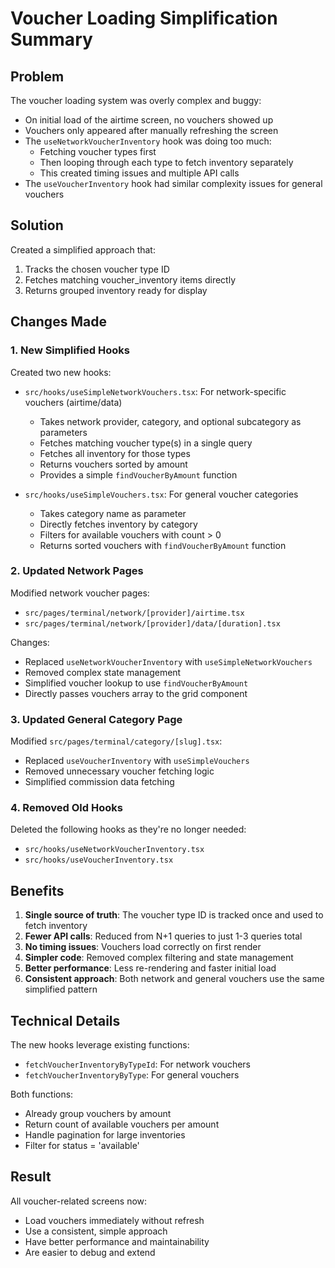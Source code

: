 # Voucher Loading Simplification Summary

## Problem
The voucher loading system was overly complex and buggy:
- On initial load of the airtime screen, no vouchers showed up
- Vouchers only appeared after manually refreshing the screen
- The `useNetworkVoucherInventory` hook was doing too much:
  - Fetching voucher types first
  - Then looping through each type to fetch inventory separately
  - This created timing issues and multiple API calls
- The `useVoucherInventory` hook had similar complexity issues for general vouchers

## Solution
Created a simplified approach that:
1. Tracks the chosen voucher type ID
2. Fetches matching voucher_inventory items directly
3. Returns grouped inventory ready for display

## Changes Made

### 1. New Simplified Hooks
Created two new hooks:
- `src/hooks/useSimpleNetworkVouchers.tsx`: For network-specific vouchers (airtime/data)
  - Takes network provider, category, and optional subcategory as parameters
  - Fetches matching voucher type(s) in a single query
  - Fetches all inventory for those types
  - Returns vouchers sorted by amount
  - Provides a simple `findVoucherByAmount` function

- `src/hooks/useSimpleVouchers.tsx`: For general voucher categories
  - Takes category name as parameter
  - Directly fetches inventory by category
  - Filters for available vouchers with count > 0
  - Returns sorted vouchers with `findVoucherByAmount` function

### 2. Updated Network Pages
Modified network voucher pages:
- `src/pages/terminal/network/[provider]/airtime.tsx`
- `src/pages/terminal/network/[provider]/data/[duration].tsx`

Changes:
- Replaced `useNetworkVoucherInventory` with `useSimpleNetworkVouchers`
- Removed complex state management
- Simplified voucher lookup to use `findVoucherByAmount`
- Directly passes vouchers array to the grid component

### 3. Updated General Category Page
Modified `src/pages/terminal/category/[slug].tsx`:
- Replaced `useVoucherInventory` with `useSimpleVouchers`
- Removed unnecessary voucher fetching logic
- Simplified commission data fetching

### 4. Removed Old Hooks
Deleted the following hooks as they're no longer needed:
- `src/hooks/useNetworkVoucherInventory.tsx`
- `src/hooks/useVoucherInventory.tsx`

## Benefits
1. **Single source of truth**: The voucher type ID is tracked once and used to fetch inventory
2. **Fewer API calls**: Reduced from N+1 queries to just 1-3 queries total
3. **No timing issues**: Vouchers load correctly on first render
4. **Simpler code**: Removed complex filtering and state management
5. **Better performance**: Less re-rendering and faster initial load
6. **Consistent approach**: Both network and general vouchers use the same simplified pattern

## Technical Details
The new hooks leverage existing functions:
- `fetchVoucherInventoryByTypeId`: For network vouchers
- `fetchVoucherInventoryByType`: For general vouchers

Both functions:
- Already group vouchers by amount
- Return count of available vouchers per amount
- Handle pagination for large inventories
- Filter for status = 'available'

## Result
All voucher-related screens now:
- Load vouchers immediately without refresh
- Use a consistent, simple approach
- Have better performance and maintainability
- Are easier to debug and extend
